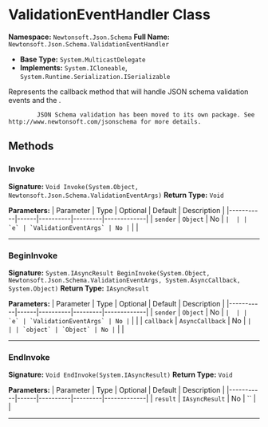 # ValidationEventHandler Class

**Namespace:** `Newtonsoft.Json.Schema`
**Full Name:** `Newtonsoft.Json.Schema.ValidationEventHandler`
- **Base Type:** `System.MulticastDelegate`
- **Implements:** `System.ICloneable`, `System.Runtime.Serialization.ISerializable`

Represents the callback method that will handle JSON schema validation events and the .
            
            JSON Schema validation has been moved to its own package. See http://www.newtonsoft.com/jsonschema for more details.

## Methods

### Invoke

**Signature:** `Void Invoke(System.Object, Newtonsoft.Json.Schema.ValidationEventArgs)`
**Return Type:** `Void`

**Parameters:**
| Parameter | Type | Optional | Default | Description |
|-----------|------|----------|---------|-------------|
| `sender` | `Object` | No | `` |  |
| `e` | `ValidationEventArgs` | No | `` |  |

---

### BeginInvoke

**Signature:** `System.IAsyncResult BeginInvoke(System.Object, Newtonsoft.Json.Schema.ValidationEventArgs, System.AsyncCallback, System.Object)`
**Return Type:** `IAsyncResult`

**Parameters:**
| Parameter | Type | Optional | Default | Description |
|-----------|------|----------|---------|-------------|
| `sender` | `Object` | No | `` |  |
| `e` | `ValidationEventArgs` | No | `` |  |
| `callback` | `AsyncCallback` | No | `` |  |
| `object` | `Object` | No | `` |  |

---

### EndInvoke

**Signature:** `Void EndInvoke(System.IAsyncResult)`
**Return Type:** `Void`

**Parameters:**
| Parameter | Type | Optional | Default | Description |
|-----------|------|----------|---------|-------------|
| `result` | `IAsyncResult` | No | `` |  |

---